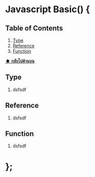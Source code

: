 # Javascript Basic() {

## Table of Contents
  1. [Type](#type)
  2. [Reference](#reference)
  3. [Function](#function)
  
  **[⬆ กลับไปด้านบน](#table-of-contents)**

## Type
  1. dsfsdf

## Reference
  1. dsfsdf
  
## Function
  1. dsfsdf
  
# };
